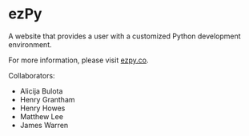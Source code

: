 # ezPy
A website that provides a user with a customized Python development environment.

For more information, please visit [ezpy.co](http://www.ezpy.co/).

Collaborators: 
* Alicija Bulota
* Henry Grantham
* Henry Howes
* Matthew Lee
* James Warren
